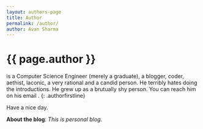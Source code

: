 ```yaml
---
layout: authors-page
title: Author
permalink: /author/
author: Avan Sharma
---
```


# {{ page.author }}
 
   is a Computer Science Engineer (merely a graduate), a blogger, coder, aethist, laconic, a very rational and a candid person. He terribly hates doing the introductions. He grew up as a brutually shy person. You can reach him on his email .
{: .authorfirstline}

Have a nice day.    
   
   
   
   
**About the blog**: *This is personal blog*.









